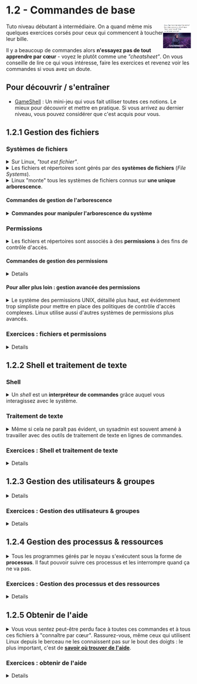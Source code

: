 # 1.2 - Commandes de base
<img src=img/hackerman.png style=float:right; width=15%>
Tuto niveau débutant à intermédiaire. On a quand même mis quelques exercices corsés pour ceux qui commencent à toucher leur bille.

Il y a beaucoup de commandes alors **n'essayez pas de tout apprendre par cœur** - voyez le plutôt comme une *"cheatsheet"*. On vous conseille de lire ce qui vous intéresse, faire les exercices et revenez voir les commandes si vous avez un doute.


## Pour découvrir / s'entraîner
+ [GameShell](https://github.com/phyver/GameShell) : Un mini-jeu qui vous fait utiliser toutes ces notions. Le mieux pour découvrir et mettre en pratique. Si vous arrivez au dernier niveau, vous pouvez considérer que c'est acquis pour vous.

## 1.2.1 Gestion des fichiers

### Systèmes de fichiers
<details><summary>Sur Linux, <i>"tout est fichier"</i>.</summary>

<img src=img/everything-a-file.jpg width=20%>

Que ce soient les comptes d'utilisateurs, la configuration de votre shell, votre clavier ou votre connexion avec un serveur distant, presque tout est représenté par des fichiers.

</details>

<details><summary>Les fichiers et répertoires sont gérés par des <b>systèmes de fichiers</b> (<i>File Systems</i>).</summary>

<img src=img/sw-paths.png width=20% style=float:right>

Un FS est une couche logique qui opère par dessus une partition d'un périphérique de stockage.

Son rôle principal est d'organiser vos données dans une structure logique arborescente, qui vous permet de les désigner par des **chemins** délimités par des *slashes* `/` (là où Windows utilise des *antislashes* `\`).

Le FS a d'autres tâches comme [gérer les permissions](#les-permissions-unix) sur ces données, vérifier leur intégrité, prendre des instantanés à des fins de sauvegarde ... et bien d'autres encore. 

</details>

<details><summary>Linux "monte" tous les systèmes de fichiers connus sur <b>une unique arborescence</b>.</summary>

+ La **racine** de cette arborescence est `/`.
    - C'est la base de l'arborescence.
    - Il s'agit généralement du système de fichiers sur lequel le gros du système est installé.
+ D'autres systèmes de fichiers peuvent être **"montés"** en n'importe quel point sous la racine.
    - *Monter* (*mount*) un système de fichiers signifie le *"brancher"* à l'arborescence pour rendre son contenu accessible au système.
    - Un *mountpoint* est un répertoire sur lequel on monte un système de fichiers.
        * Par exemple, votre partition de boot est probablement montée sur `/boot/efi`.
+ Certains répertoires de l'arborescence ont une fonction standard, par exemple :
    - `/etc` : fichiers de config globaux (agissant à l'échelle de tout le système)
    - `/home` : répertoire sous lequel se trouvent les répertoires de chaque utilisateur (sauf *root*)
    - `/tmp` : fichiers temporaires ...
    - Ces chemins ne sont pas spécialement intuitifs mais vous apprendrez rapidement à vous y repérer pour trouver rapidement ce que vous cherchez.

</details>

#### Commandes de gestion de l'arborescence
<details><summary><b>Commandes pour manipuler l'arborescence du système</b></summary>

<img src=img/lscdpwd.jpg width=20% style=float:right>

+ `pwd` : afficher le chemin du **dossier courant**
+ `ls` : **lister le contenu du dossier** courant.
    - `ls <dossier>` : lister le contenu d'un dossier
    - `ls <fichier>` : lister un fichier
    - `-l` : détails
        * permissions ...
        * taille ...
        * date de modification ...
    - `-a` : aussi les fichiers cachés (commençant par `.`)
        * *Remarque : tous les dossiers contiennent deux dossiers cachés spéciaux : `.` et `..`.* 
            * `.` désigne le dossier courant lui-même
            * `..` désigne le dossier parent.
+ `cd` : __*change directory*__
	- `cd <dossier>` : se rendre dans *dossier*.
		* Si le chemin est **absolu** (commence par `/`), on suivra le chemin à partir de la racine de l'arborescence.
    		* *Exemple : `cd /var/logs` : je vais dans le dossier `var/logs` sous `/`*
  		* Si le chemin est **relatif** (ne commence pas par `/`), on suivra le chemin à partir du dossier courant.
    		* *Exemple : `cd logs` : je vais dans le dossier `logs` sous le dossier courant*
	- `cd ..` : se rendre dans le dossier parent
	- `cd -` : retourner au dossier précédent
	- `cd ~` ou `cd $HOME` : se rendre dans son répertoire utilisateur.
+ `mkdir <dossier...>` : __*make directory*__
	- Même logique que *cd* avec les chemins relatifs et absolus
	- Pour créer plusieurs niveaux de répertoires d'un coup, utiliser `-p`:
		* `mkdir -p titi/tata/toto`
+ `rm` : __*remove*__
	- **<u>!-- ATTENTION --!</u>**, commande dangereuse. Les éléments supprimés ne sont pas placés dans une corbeille, ils sont perdus définitivement.
	- `rm <fichier...>`
	- `rm -r <dossier...>` : (*recursive*) supprime les dossiers et tout leur contenu
    	* Pour ne pas demander de confirmation : `rm -rf`
		* <img src=img/rm-fr.png width=20%> ou `rm -fr`
	- Vous pouvez sélectionner les fichiers et dossiers avec un *wildcard* :
		* `?` : n'importe quel caractère
		* `*` : n'importe quelle chaîne de caractères
		* *Exemple : `rm *.jpg` supprime tous les fichiers qui termine par '.jpg'*
+ `cp <source...> <destination>` : __*copy*__, `mv <source...> <destination>` : __*move*__
	- Pareil, vous pouvez utiliser des *wildcards*
	- `cp 2021.tar.gz 2022.tar.gz 2023.tar.gz /mnt/stockage/photos/`
	- `mv /home/Documents/* /mnt/stockage/documents/`
+ `touch <fichier...>` : créer un fichier vide, ou rafraîchir sa date de modification s'il existe déjà
	- Alternative : `:> <fichier>` écrit du vide dans un fichier - donc, crée un fichier vide ou supprime son contenu s'il existe déjà.
+ `ln -s <source> <destination>` : créer un *symlink* (lien symbolique)
	- _Avec un chemin absolu : `ln -s /usr/lib/jvm/java-17-openjdk /usr/lib/jvm/default` : créée le lien `/usr/lib/jvm/default`, un pointeur sur `/usr/lib/jvm/java-17-openjdk`._
		* _Même si vous déplacez `default` ailleurs, il pointera toujours sur les mêmes données._
	- _Avec un chemin relatif : `ln -s ./java-17-openjdk ./default`._
		* _Si vous déplacez `default` dans un autre dossier, il tentera de pointer sur `java-17-openjdk` dans ce nouveau dossier._
	- Il existe aussi des *hard links* (sans l'option `-s`).
+ `locate <nom-ou-chemin>` et `updatedb` : **Trouver des fichiers n'importe où dans l'arborescence**
	- `sudo updatedb` : pour rafraîchir la base de données des chemins
	- `locate openjdk` : trouver tous les chemins qui contiennent *"openjdk"*
	- `locate jvm/java-17-openjdk` : trouver tous les chemins qui contiennent *"jvm/java-17-openjdk"*...
	- `locate -b <nom>` : chercher uniquement dans le nom de fichier et pas le reste du chemin
	- Si vous n'avez pas ces commandes, procurez-vous le paquet *mlocate* ou *plocate*
+ `du` : *disk usage* (taille d'un fichier ou répertoire)
	- `du <fichier...>` : taille de fichiers
	- `du -csh <dossier>` : taille totale du dossier
	- `du -ch <dossier>` : taille de chaque élément dans le dossier, puis taille totale
+ `df` : Espace libre et utilisé sur l'ensemble d'un système de fichiers
	- `df -h` : pour tous les FS montés
	- `df -h <chemin>` : pour le FS contenant le chemin

#### Pour aller plus loin :
<details>

+ [*tar* : créer et extraire des archives rapidement](https://doc.ubuntu-fr.org/tar)
+ [*Hard links* and *Symlinks* explained](https://www.redhat.com/sysadmin/linking-linux-explained)
+ [La commande *find*](https://www.ionos.com/digitalguide/server/configuration/linux-find-command/)
	- Chercher des fichiers avec des filtres bien spécifiques
	- Eventuellement exécuter des actions sur ces fichiers
</details>

</details>
</details>


### Permissions
<details><summary>Les fichiers et répertoires sont associés à des <b>permissions</b> à des fins de contrôle d'accès.</summary>

<img src=img/touch-woman.jpeg width=20% style=float:right>
  
+ Les permissions possibles sont :
    - `r` : __*read*__
    - `w` : __*write*__, le droit de modifier ou supprimer.
        * *Sur un dossier, accorde le droit de créer des fichiers dans ce dossier.*
    - `x` : __*execute*__
        * *Sur un dossier, accorde le droit de se rendre dans ce dossier et d'en lister le contenu.*
+ Les fichiers ont un **utilisateur et un groupe propriétaire**. Les permissions s'appliquent à **trois entités** :
    - `u` : __*user*__, l'utilisateur propriétaire du fichier/dossier
    - `g` : __*group*__, les utilisateurs du groupe propriétaire du fichier/dossier
    - `o` : __*others*__, tous les autres utilisateurs
+ Les permissions d'un fichier pour une entité donnée sont représentées par **trois bits** - on peut donc les traduire en valeur numérique dans le système octal.
    - Dans l'ordre, les trois bits sont `rwx`. 
    - Avec ces trois **bits à 1 (permission accordée)**, on a donc `111` = `7` dans le système octal.
        * `r` = 4 (2²)
        * `w` = 2 (2¹)
        * `x` = 1 (2⁰)
        * `rwx` =  4 + 2 + 1 = 7
    - *Par exemple, si j'accorde uniquement les droits de lecture et d'exécution, mais pas d'écriture, les permissions s'écrivent :*
        * `r-x` en notation symbolique
        * `5` en notation octale

<details><summary><b>Quelques exemples pour récapituler...</b></summary>

+ `rwx rwx rwx` ou `777` :
    - `u=rwx` : l'utilisateur propriétaire a tous les droits
    - `g=rwx` : le groupe propriétaire a tous les droits
    - `o=rwx` : tous les autres utilisateurs ont tous les droits
		* <img src=img/our-file.png height=400px>
    - Le fichier est donc publiquement lisible, modifiable et exécutable.
+ `rwx r-x r-x` ou `755` :
    - Tout le monde peut lire et exécuter
    - Seul l'utilisateur propriétaire peut modifier
+ `rwx r-x ---` :
    - L'utilisateur propriétaire et le groupe propriétaire peuvent lire et exécuter.
    - Seul l'utilisateur propriétaire peut modifier
+ `rw- r-- r--` :
    - Tout le monde peut lire.
    - Seul l'utilisateur propriétaire peut modifier.
    - Le fichier n'est pas exécutable.

</details>
</br>

<detail><summary>L'utilisateur <b><code>root</code> peut passer outre les permissions</b>. Il a <b>tous les droits sur le système</b>. L'administreur peut temporairement agir en temps que <code>root</code> en préfixant sa commande par <b><code>sudo</code></b>.

- Exemple : `sudo cat /etc/shadow`
- <u>**Toujours. faire. gaffe</u>. avant d'exécuter des commandes avec `sudo`**
	* Par exemple, `sudo rm -rf /` supprimerait définitivement TOUTE l'arborescence du système.
	* ![](img/sudo-whatever.jpeg)
- D'un autre côté, tant que vous n'utilisez pas `sudo`, il ne peut rien vous arriver de grave.

</details>

#### Commandes de gestion des permissions
<details>

+ `ls -l` : afficher
	- Affiche l'utilisateur et le groupe propriétaires
	- Affiche les permissions
+ `chmod <permissions> <fichier-ou-dossier...>` : changer les permissions
	- Les permissions peuvent être assignées pour seulement certaines entités ou pour toutes les entités, de façon absolue ou relative et en notation symbolique ou octale :
		* `chmod u+x monf.txt` : **ajouter** la perm `x` à `u`
		* `chmod ug=rw,o= monf.txt` : **set de manière absolue** les perms à `rw-` pour `u` et `g`, set les perms à `---` pour `o`
		* `chmod ugo-x monf.txt` : **retirer** la perm `x` à tout le monde
		* `chmod rwxr-xr-x monf.txt` : **set de manière absolue** les perms `rwx` pour `u`, `r-x` pour `g` et `r-x` pour `o`
		* `chmod 755 monf.txt` : équivalent à la commande du dessus. **<u>C'est la syntaxe à privilégier</u>**
	- Option `-R` : mode récursif (appliquer à tous les enfants d'un dossier)
+ `chown [user][:group] <fichier-ou-dossier...>` : changer l'*ownership*
	- `chown dupont monf.txt`
	- `chown dupont:admin monf.txt`
	- `chown :admin monf.txt`
	- Option `-R` : mode récursif (appliquer à tous les enfants d'un dossier)
</details>

#### <h4>Pour aller plus loin : gestion avancée des permissions

<details><summary>Le système des permissions UNIX, détaillé plus haut, est évidemment trop simpliste pour mettre en place des politiques de contrôle d'accès complexes. Linux utilise aussi d'autres systèmes de permissions plus avancés.</summary>

+ [Permissions spéciales](https://www.redhat.com/sysadmin/suid-sgid-sticky-bit) : sticky bit, SGID bit et SUID bit
+ [ACLs](https://doc.ubuntu-fr.org/acl) : Aller plus loin que le modèle POSIX standard pour assigner des permissions spécifiques à plusieurs utilisateurs et groupes
+ [SElinux (avancé)](https://access.redhat.com/documentation/fr-fr/red_hat_enterprise_linux/9/html/using_selinux/getting-started-with-selinux_using-selinux) : confinement avancé des composants du système
    - Très utilisé sur les systèmes RHEL

</details>

</details>

### Exercices : fichiers et permissions
<details>

#### Exercice 1 : Baptême du feu (très facile)
<details>

+ Affichez votre répertoire courant.
+ Rendez-vous dans le dossier `/tmp`.
+ Listez son contenu, y compris les fichiers cachés.
+ Affichez la taille totale du dossier `/tmp`.
+ Créez-y un dossier `mond`
+ Déplacez-vous dans ce dossier et créez-y un fichier vide `monf`
+ Remontez au dossier parent.
+ Supprimez le dossier `mond` en une seule commande.
+ Rendez-vous dans votre *home directory*.
+ Affichez les permissions et l'utilisateur propriétaire du dossier courant.
+ Sans changer de dossier, créez le fichier `/opt/monf-le-retour-de-la-vengeance-chez-les-chtis-4`
+ Créez un lien symbolique vers le fichier nouvellement créé dans votre home directory.
+ En utilisant `locate`, trouvez tous les chemins du système de fichier qui contiennent *"vmlinuz"*
+ En utilisant `locate`, trouvez tous les chemins du système de fichier qui contiennent `tab` dans le nom du fichier (et pas le reste du chemin)
+ En utilisant `locate`, trouvez `monf-le-retour-de-la-vengeance-chez-les-chtis-4`, le fichier que vous avez récemment créé mais dont vous avez oublié le chemin complet.

</details>

#### Exercice 2 : Vous ne passerez pas (facile)
<details>

+ Créez un fichier `helloworld.sh` contenant :
	- ```bash
		#!/bin/bash
		echo 'H3ll0 W0rLd !!!'
		```
	- Pour écrire dans le fichier, utilisez [cat](#ecrire-avec-cat) ou un [éditeur de texte en lignes de commandes](#editeur2texte)
+ Affichez les permissions du nouveau fichier.
+ Exécutez ce fichier en lançant `./helloworld.sh` dans le dossier où vous l'avez créé.
+ Donnez la permission d'exécution au groupe propriétaire et à tous les autres utilisateurs, mais supprimez le droit de lecture à votre groupe.
+ Remplacez le groupe propriétaire du fichier par *wheel* ou *sudo* (selon celui des deux qui apparait lorsque vous tapez `groups`)
+ Créez en une seule commande les dossiers `/mnt/toto/titi/tata`. Affichez les propriétaires du dossier `/mnt/toto/titi/tata`. Si vous n'en êtes pas propriétaire, devenez propriétaire de tous les dossiers se trouvant sous `/mnt/toto` en une seule commande.

</details>

#### Exercice 3 : Find (intermédiaire)
<details>

+ Trouvez les fichiers à partir de `/var/log` qui finissent par *".log"*.
+ Trouvez les dossiers dans `/etc` qui contiennent *"network"*, de façon insensible à la casse, dans leur nom.
+ Trouvez tous les fichiers dans `/var/log` qui datent de moins de 24h.
+ Trouvez tous les symlinks sous `/usr/lib` en descendant au maximum d'un répertoire en dessous de `/usr/lib`
	- (chercher dans le dossier-même et dans ses dossiers enfants, mais pas plus loin)
+ Trouvez tous les fichiers qui ne possèdent pas la permission d'exécution pour tous les utilisateurs (*others*) dans `/usr/bin` et, avec la même commandes, symlinkez les vers le dossier `/opt/vip/` que vous aurez créé au préalable. Les symlinks ne doivent pas être cassés.
</details>

#### Exercice 4 : Permissions spéciales (intermédiaire)
<details>

+ Créez un utilisateur *toto*
+ Créez un répertoire public `/opt/collab`, avec les fichiers suivants et les permissions suivantes :
	- `/opt/collab/by-toto.txt` appartenant à l'utilisateur *toto*
	- `/opt/collab/by-me.txt` appartenant à votre utilisateur
	- Tout le monde doit pouvoir modifier le contenu de ces deux fichiers, mais le seul à pouvoir supprimer ces fichiers est leur propriétaire
		* Votre utilisateur doit pouvoir modifier le contenu du fichier de *toto*, mais pas le supprimer
  
+ Créez un groupe *team*
+ Créez un répertoire `/opt/workspace` appartenant au groupe *team* où tous les fichiers qui seront créés à l'avenir seront automatiquement placés dans le groupe *teams*
	- Créez un fichier avec *toto* dans ce groupe. Il doit être placé automatiquement dans le groupe *teams*.
  
+ Seul *root* est autorisé à changer des mots de passe. Comment se fait-il que la commande `passwd` vous permette de changer votre propre mot de passe sans être *root* ?

+ Trouvez, à l'aide de `find`, tous les fichiers dans `/bin`, `/usr/bin` et `/sbin` qui ont au moins le bit SUID ou SGID de set. 
</details>

#### Exercice 5 : ACLs (intermédiaire)
<details>

+ Créez un utilisateur *toto*.
+ Créez avec votre utilisateur le fichier `/opt/just-me-and-toto`, et donnez-lui les permissions *0600*.
+ Sans changer l'owner du fichier ni ses permissions standard, créez une règle d'ACL pour que ce fichier soit aussi lisible et modifiable par *toto*.
+ *toto* et votre utilisateur doivent pouvoir afficher et modifier le fichier. Personne d'autre ne doit pouvoir l'afficher ou le modifier.

*NB : En pratique, les ACLs sont souvent utilisées pour partager des sockets entre plusieurs utilisateurs applicatifs.*
</details>

#### Exercice 6 : Magic FileSystem (avancé)
<details>

Vous aurez besoin des paquets qui permettent la gestion d'un système de fichiers BTRFS, probablement nommés `btrfs-progs`.

+ Créez un disque virtuel de 5G et montez le sur un nouveau *loop device*
	- *Indice: `man truncate`, `man losetup`*
+ Créez deux partitions de 2.5G et formattez-les avec le système de fichiers *BTRFS* de façon à simuler du RAID0 (mirroring des deux partitions)
	- *Indice: `man mkfs.btrfs`*
+ Montez le système de fichiers en lecture seule sur `/mnt/butter`. Vous ne devez pas pouvoir créer un fichier dessus, même en temps que *root*.
+ Remontez le système de fichiers en mode écriture.
+ Créez un fichier `/mnt/butter/toto.txt` 
+ Faites un snapshot de votre système de fichiers à `/mnt/butter/snap-$(date +%Y-%m-%d)`
+ Supprimez le fichier `/mnt/butter/toto.txt`. Le snapshot doit toujours contenir `toto.txt`
+ *Hardlinkez* le fichier `toto.txt` contenu par le snapshot vers votre *home*. Pourquoi cela ne fonctionne-t-il pas ?
+ Démontez le système de fichiers, supprimez le *loop device* et le disque virtuel

</details>


#### Exercice 7 :  SELinux (avancé, RHEL)
<details>

+ Si ce n'est pas déjà fait, activez SELinux de façon permanente sur le système.
+ Affichez le contexte SELinux de `/etc/passwd`
+ Faites tourner votre serveur SSH sur le port 2222/tcp au lieu du port standard 22/tcp.
+ Avec un serveur web Apache, servez des fichiers depuis un sous-répertoire de votre *home* par exemple `~/Documents`
+ Suivez la procédure de récupération de mot de passe.
	- Démarrez en ajoutant `rd.break` à vos options de kernel. Vous obtiendrez un shell juste après le chargement du *initial RAMdisk*.
	- Montez le FS de votre partition racine sur `/sysroot`.
	- Chrootez sur `/sysroot` et modifiez le mot de passe d'un utilisateur.
	- Au cours de la procédure, il se peut que vous ayez à un moment fait subir des modifications au contexte SElinux d'un fichie. Lequel ?
    	- Arrangez-vous pour régler le problème.
+ (Difficile) : Créez un script [dispatcher](https://man.archlinux.org/man/NetworkManager-dispatcher.8.en) *NetworkManager* (script qui se lance automatiquement lorsqu'un certain événement survient sur une connexion NM).
	- Ce script DOIT commencer par `#!/bin/bash`
	- Lorsqu'une connexion devient UP, il doit append l'heure dans le fichier `/opt/connection-up.log`
	- Normalement, ça ne doit pas marcher. Qu'est-ce qui peut bien empêcher ce script de se lancer ? Résoudre le problème.

<details><sumamry><i>Indices :</i></summary>

- [Listening on uncommon ports with SELinux](https://www.rootusers.com/use-selinux-port-labeling-to-allow-services-to-use-non-standard-ports/)
- [Serving uncommon files with Apache on an SElinux-enabled system](https://tecadmin.net/configure-selinux-for-apache-new-directory/)
- [SElinux autorelabel a filesystem](https://access.redhat.com/solutions/24845)
  
</details>

</details>
</details>





## 1.2.2 Shell et traitement de texte

### Shell
<details><summary>Un <i>shell</i> est un <b>interpréteur de commandes</b> grâce auquel vous interagissez avec le système.</summary>

Faisons l'analogie entre Linux et une noix : vous avez le cerneau (*kernel*) à l'intérieur (assure les fonctions bas niveau), et la coquille (*shell*) qui l'enveloppe (interface haut niveau avec laquelle interagissent les utilisateurs).

Le shell par défaut sur la plupart des distributions est `bash` - c'est un shell très complet, à la syntaxe assez simple, et qui peut tout à faire servir de langage de programmation avec des variables, fonctions, boucles et tests conditionnels.

Pour les tâches avancées, on fait appel à d'autres programmes que l'on lance à partir du shell. 

<details><summary>Le shell assigne à ces programmes trois descripteurs de fichiers :</summary>

+ Une **sortie standard** (`stdout`, descripteur de fichier 1)
	* Résultat produit par la commande
+ Une **sortie d'erreur** (`stderr`, descripteur de fichier 2)
	* Messages d'information, de debug ou d'erreur qui ne doivent pas se retrouver mélangés avec le résultat de la commande
+ Une **entrée standard** (`stdin`, descripteur de fichier 0)
	* C'est là que le programme lit les données d'entrée dont il se nourrit. Ne pas confondre avec les arguments et les options fournis à l'appel du programme.

</details>

#### Redirections

<details><summary>Lorsque vous lancez les programmes de façon dans votre terminal, par défaut, <i>stdout</i> et <i>stderr</i> sont affichés dans le terminal et <i>stdin</i> provient de vos frappes de clavier. Or, le shell propose des <b>redirections</b> pour orienter la sortie d'une commande vers un certain fichier ou pour la passer à un autre programme.</summary>

+ `macommande > output.txt` : redirige *stdout* dans un fichier. S'il existe déjà, **remplace** son contenu.
  - `macommande >> output.txt` : redirige *stdout* dans un fichier. S'il existe déjà, **ajoute** le résultat à son contenu.
  - `macommande 2> err.txt` : redirige la sortie d'erreur dans un fichier.
  - `macommande 2>/dev/null` : `/dev/null` est un fichier spécial qui sert de "trou noir" - la sortie d'erreur disparaît tout simplement.
	* <img src=img/devnull.png width=20%>
  - `macommande 2&>1 >/dev/null` : Redirige le descripteur `2` vers `1`, et `1` vers `/dev/null`. En gros, et *stdout* et *stderr* disparaissent, pour une commande totalement silencieuse.
+ `macommande < input.txt` : lit les données d'entrée à partir d'un fichier au lieu de les lire interactivement.
  - `macommande <<< "les chaussettes de l'archiduchesse sont elles sèches ? Je sais pas mais en tout cas elles fouettent vachement"` : input à partir d'un texte passé directement à la ligne de commande plutôt qu'un fichier
+ `macommande1 | macommande2` : opérateur **pipe** : passe les données produites par `macommande1` à `macommande2`. Vous pouvez enchaîner plusieurs commandes comme ça.
  - `macommande2 < <( macommande1 )` : équivalent, permet d'écrire les commandes dans l'autre sens.

</details>

#### Variables
<details>

+ Vous pouvez définir une variable avec la syntaxe `variable=valeur`. Ensuite, référencez la variable avec `$variable`.
	- Il ne doit pas y avoir d'espace entre le `=` et les deux opérandes.
	- Lire la valeur d'une variable : `echo "$variable"`
	- Si la valeur contient des espaces, il faut la mettre entre *quotes* simples ou doubles (`'` ou `"`).
  		* `couleurs="rouge vert jaune"`
  		* `$couleurs` serait décomposée en trois arguments - pour la traiter comme une seule chaîne de caractères, il faut aussi la référencer entre *quotes* : `echo "$couleurs"`
+ Scope des variables
    - `variable=valeur macommande` : définir la variable seulement pour une commande.
    - `export variable=valeur` : définir la variable pour tous les sous-processus (variable d'environnement). Autrement, elle reste locale au shell.
		* Une variable ne peut pas être exportée dans les processus parents. Elle ne peut que "descendre" la hiérarchie des processus.
+ Shell substitution : enregistrer la valeur d'une commande
	- `variable="$(macommande)"` : enregistre le *stdout* de *macommande* dans *variable*
	- `if [ "$(macommande)" = "rouge vert jaune" ]; then echo rasta; fi` : utilise le résultat de *macommande* directement comme argument d'une autre commande, sans passer par une variable.
+ Le shell utilise aussi des variables spéciales. Voici les plus importantes :
	- `$?` (code d'erreur de la dernière commande exécutée).
        * `0` : terminée sans erreur.
        * Toute autre valeur : erreur.
	- `$PATH` : dossiers où chercher des exécutables, délimités par des *":"*.
		* Exemple : `/usr/local/bin:/usr/bin:/bin:/usr/local/sbin`
		* Lorsque vous lancez une commande sans spécifier son chemin absolu (par exemple `ls`), vous cherchez parmi les dossiers des `$PATH` un exécutable qui porte le nom `ls`.
		* Vous pouvez ajouter un dossier comme suit : `export PATH="$PATH:/path/to/mon/dossier"`
	- `$HOME` : home directory de l'utilisateur courant.
    	* Bash supporte aussi les raccourcis `~` et `~dupont` (pour le home d'un autre utilisateur nommé *dupont*)
	- `$USER` et `$UID` : nom et UID de l'utilisateur courant

</details>

#### Navigation
<details>

- `Tab` : autocomplétion
- `Ctrl+L` : nettoyer l'écran.
- `Ctrl+A` / `Début` : début de ligne. `Ctrl+E` / `Fin` : fin de ligne.
- `Alt+RetourArrière` : effacer un mot entier


Bash se souvient des commandes que vous avez tapées précédemment.
+ `↓/↑` : naviguer dans les commandes précédentes.
+ `Ctrl+R` : chercher une commande précédente par mot clef.
- `!!` : commande précédente
  - Par exemple, `sudo !!` pour répéter la commande précédente en tant que `root`
  - `!3` : il y a 3 commandes
  - `!:2` : argument 2 de la dernière commande
  - `!3:2` : argument 2 il y a 3 commandes
  - `!$` : dernier argument de la dernière commande
	* Exemple : `cat /mnt/stockage/Documents/toto.txt` puis `cp !$ ~/Documents`
+ `history` : historique des commandes tapées. 
	- Ne contient pas les commandes actuellement en mémoire - seulement celles qui sont sauvegardées une fois que vous quittez le shell avec un `exit`.
</details>  

#### Pour aller plus loin
<details>

Aller plus loin avec Bash :
+ [Boucles](https://ryanstutorials.net/bash-scripting-tutorial/bash-loops.php)
+ Tests conditionnels
	- [`if`, `test` et `[`](https://buzut.net/maitriser-les-conditions-en-bash/)
	- [`&&` et `||`](https://frnn.medium.com/understanding-and-in-linux-bash-navigating-command-sequences-like-a-pro-fe5e72489da1)
	- [`case`](https://linuxize.com/post/bash-case-statement/), [`getopts`](https://www.quennec.fr/book/export/html/341)
+ [Fonctions](https://www.it-connect.fr/les-fonctions-en-bash%EF%BB%BF/) et [Aliases](https://doc.ubuntu-fr.org/alias)
+ [Personnalisation avec .bashrc](https://borntocode.fr/personnaliser-son-environnement-de-travail-sous-linux-grace-a-son-bashrc/) : enregistrer des variables, fonctions et alias de façon permanente
+ [Commentaires](https://linuxize.com/post/bash-comments/)

[Zsh](https://linuxhandbook.com/why-zsh/) : non, c'est pas le shell de Zemmour, c'est un shell à la syntaxe proche de Bash mais avec plus de fonctionnalités !
</details>

</details>


### Traitement de texte

<details><summary>Même si cela ne paraît pas évident, un sysadmin est souvent amené à travailler avec des outils de traitement de texte en lignes de commandes.</summary>

Puisque vous utilisez une interface textuelle, vous êtes en effet souvent amenés à filtrer, remplacer, générer et interpréter du texte.

Nous allons survoler les commandes les plus utiles pour travailler avec du texte.

<img src=img/traitement-texte.jpg width=20% style=float:right>

+ `cat <fichier...>` : **Afficher un ou plusieurs fichiers**
	- On peut aussi l'utiliser pour **écrire dans des fichiers** grâce à des redirections : <a id=ecrire-avec-cat></a>
		* `cat > toto.txt` : créer / remplacer toto.txt
    		* Le "fichier" d'entrée est *stdin*, donc votre entrée clavier dans le terminal. Tapez interactivement votre message. Quand vous avez fini de taper le message, `Ctrl+D` pour fermer.
  		* `cat >> toto.txt` : append dans toto.txt
+ `wc` : *word count* (**Compter** des lignes/mots/caractères)
	- `wc -l` : nombre de lignes
	- `wc -c` : nombre de caractère
    	* *NB : (Compte les sauts de ligne !)*
	- `wc -w` : nombre de mots
	- Exemple : `who` affiche un utilisateur par ligne. Pour avoir le nombre d'utilisateurs connectés, il suffit donc de faire un `who | wc -l`
+ `grep <regex> <fichier...>` : **filtrer par expression régulière** (*regex*). **Incontournable !**
	- `grep 'root:' /etc/passwd` : afficher uniquement les lignes de `/etc/passwd` qui contiennent le texte `root:`
	- `getent passwd | grep 'root:'` : piper `grep` pour filtrer le résultat d'une commande
	- `-B<n>` : (Before) Afficher aussi les `n` lignes avant le match
	- `-C<n>` : **(Contexte) Afficher aussi les `n` lignes avant et après le match**
	- `-A<n>` : (After) Afficher aussi les `n` lignes après le match
    	* `man sshd_config | grep -A2 Banner`
	- `-i` : insensible à la casse
	- `-v` : mode inversé (lignes qui ne matchent pas)
	- `-E` : mode regex étendu (plus de fonctionnalités)
	- `-R` : chercher dans le contenu de tous les enfants du dossier (mode récursif)
		* souvent utilisé avec `-l` (affiche uniquement le nom des fichiers qui match)
	- Quelques tokens spéciaux pour écrire des *regex* :
		* `^` / `$` : début / fin de ligne
        	* `grep "^ip" /etc/services` : Les lignes de `/etc/services` qui **commencent** par *"ip"*
    	* `.` : n'importe quel char
    	* `[abc]` : n'importe quel char parmi *"a"*, *"b"* et *"c"*
        	* `[a-zA-Z0-9]` : on peut spécifier des portées
        	* `[[:alpha:]]` : on peut spécifier des classes de caractères (Mode étendu `-E`)
        	* `[^abc]` : n'importe quel char sauf *"a"*, *"b"* et *"c"*
    	* `a*` : 0 ou plus fois le caractère *"a"*
    	* `a+` : 1 ou plus fois le caractère *"a"* (Mode étendu `-E`)
    	* `{n}` : n fois exactement le caractre *"a"* (Mode étendu `-E`)
    	* `{n,}` / `{,n}` : n fois ou plus / n fois ou moins le caractre *"a"* (Mode étendu `-E`)
    	* `{m,n}` : entre `m` et `n` fois le caractère *"a"* (Mode étendu `-E`)
    	* `(plusieurs tokens)` : groupe, que l'on peut ensuite rappeler ou répéter (Mode étendu `-E`)
    	* *Utiliser un antislash `\` pour échapper un caractère spécial*
+ `head`, `tail` : **n premières / dernières lignes d'un texte**
	- `getent hosts | head -3` : 3 premières lignes de `/etc/hosts`
	- `getent hosts | tail -3` : 3 dernières lignes de `/etc/hosts`
	- `getent hosts | tail +3` : Tout sauf les 3 premières lignes de `/etc/hosts`
	- *Par défaut, si vous ne spécifiez pas `-<n>`, sélectionne 10 lignes.*
+ `vi` et `nano` : <u>**éditeurs de texte**</u> en lignes de commandes, souvent installés par défaut. <u>**Indispensable.**</u> <a id=editeur2texte></a>
	- [`nano`](https://www.hostinger.fr/tutoriels/nano) est facile d'utilisation mais assez simple
	- [`vi`](https://www.linuxtricks.fr/wiki/guide-de-sur-vi-utilisation-de-vi) est difficile d'utilisation mais très complet. Une fois maîtrisé, il peut vous rendre très productif.
		* Si vous l'avez, préférez `vim` qui dispose du *syntax highlighting* pour la plupart des langages et fichiers de config
	- Apprenez à utiliser l'un des deux.
+ `more`, `less`, `view` : pagers (naviguer dans un texte qui déborde de l'écran)
	- `more` et `less` sont simples, vous pouvez scroll avec ↓↑ et la barre d'espace. `q` pour quitter.
	- `view` est un `vi` en mode lecture seule, donc compliqué mais beaucoup de fonctionnalités avancées (recherche, raccourcis clavier pour naviguer...)
+ `cut -d<delim> -f<champs>` : sélectionner les **champs d'un texte**.
	- `cat /etc/passwd | cut -d: -f2,3,7` : champs 2, 3 et 7 de `/etc/passwd`, avec le délimiteur `:`
	- Si votre délimiteur est un espace, il faudra le mettre entre quotes pour que bash ne l'interprète pas comme du vide. `cut -d' ' ...`
	- `-f3-` : sélectionne Tous les champs à partir du champ 3.

### Pour aller plus loin
<details>

+ [`sort`](https://www.redhat.com/sysadmin/sort-command-linux) : **trier** les lignes
	- *Exemple : `ls -l | sort -n -k5`  : contenu du dossier, trié par taille croissante*
+ [**`sed`**]**(https://quickref.me/sed.html) : traitement de texte avancé par expressions régulières. **Incontournable**.
	- _Exemple : `sed '1,$s/:/|/g'` remplace les *":"* par des *"|"* sur la première et la dernière ligne._
+ [xargs](https://www.malekal.com/comment-utiliser-commande-xargs-exemples/) : convertir l'entrée standards en arguments à passer à une commande

D'autres commandes plus gadget :

+ [`awk`](https://connect.ed-diamond.com/GNU-Linux-Magazine/glmf-131/awk-le-langage-script-de-reference-pour-le-traitement-de-fichiers) : traitement de texte avancé par langage procédural et expressions régulières.
	- _Exemple : `awk -F':' '{print $2 $NF}` affiche le deuxième et dernier champ de `/etc/passwd` (en utilisant *":"* comme délimiteur)._
+ [`rev`](https://bash.cyberciti.biz/guide/Rev_command) : inverser le texte
+ [`tr`](https://www.malekal.com/la-commande-tr-utilisations-et-exemples/) : *transliterate* (supprimer ou remplacer des classes de caractères)
	- _Exemple : `tr '[a-z]' '[A-Z]'` mettra tous les caractères entre *"a"* et *"z"* en majuscules._
+ [`split` & `paste`](https://www.lessons2all.com/linux_split_paste_command.php) : scinder & joindre des fichiers
</details>
</details>

### Exercices : Shell et traitement de texte
<details>

#### Exercice 1 : Secrétaire d'élite (modéré)
<details>

+ Affichez uniquement les services qui utilisent un port UDP dans `/etc/services`
+ Affichez uniquement les adresses IPv4 (et non IPv6) dans `/etc/hosts`
+ Affichez le contenu de `/etc/ssh/sshd_config` sans les commentaires
+ Affichez les services qui contiennent un numéro à la fin de leur nom dans `/etc/services`
+ Affichez uniquement le nom d'utilisateur et le shell utilisé dans `/etc/passwd`. On ne doit pas voir les autres champs.
	- Filtrez maintenant ce résultat pour montrer tous les utilisateurs qui utilisent le shell `nologin`.
+ Donnez le nombre de lignes dans `/etc/passwd`
+ Affichez tout sauf les 3 premières lignes de `/etc/nsswitch.conf`
+ Affichez seulement les lignes 2 et 3 de `/etc/nsswitch.conf `
+ Avec votre éditeur de texte préféré, rajoutez un message en dessous du message actuel dans `/etc/issue` et sauvegardez les changements.
+ Concaténez tous les fichiers du dossier `/lib/udev/rules.d/` en un seul fichier `/tmp/udev-rules-dump`
+ Affichez les lignes de `/etc/ssh/ssh_config` qui contiennent *"host"*, de manière insensible à la casse, ainsi que les 2 lignes suivant chaque occurrence.
+ En utilisant `grep` et sans passer *root*, affichez le nom de tous les fichiers à partir de `/etc` qui contiennent *"network"* (pas dans leur nom, dans leur contenu), de manière insensible à la casse, et faites en sorte de ne pas afficher les messages d'erreur.
+ Enregistrez dans la variable `hosts_lookup_strategy` la ligne de `/etc/nsswitch.conf` qui commence par *"hosts:"*. Puis, affichez le nombre de mots dans cette variable en retirant d'abord le premier champ.

</details>

#### Exercice 2 : Sed du grenier (intermédiaire)
<details>

+ En une seule commande `sed`, affichez uniquement les lignes 3, 5 et la dernière ligne de la sortie de `getent passwd`
+ Affichez avec `sed` uniquement les lignes de `/etc/services` qui ont des numéros de ports d'au maximum 3 chiffres
+ Utilisez `sed` pour afficher `/etc/ssh/sshd_config` sans les lignes vides
	- Bonus : faites la même chose avec `tr`
+ Remplacez toutes les occurences du mot *"network"*, quelle que soit leur casse, par le mot *"Rozo"* dans la sortie de `man NetworkManager`
+ Enregistrez la sortie de la commande `man NetworkManager` dans un fichier. Maintenant, appliquez la commande `sed` précédente pour venir remplacer directement le contenu de ce fichier (sans en créer un nouveau).
+ Utilisez `sed` pour afficher d'abord le numéro de port (sans le *"/tcp"*, *"/udp"* ...), pu`/etc/services`,
+ (Un peu plus difficile) Toujours avec `sed`, afficher dans la sortie de `man man`, uniquement le texte qui était entouré par des chevrons `<>`. Les chevrons eux-mêmes ne doivent pas s'afficher, seulement leur contenu, et les lignes qui ne contenaient pas de mots entre chevrons ne doivent pas non plus s'afficher.

</details>
</details>




## 1.2.3 Gestion des utilisateurs & groupes
<details>

<img src=img/pb-couche8.png height=500px style=float:right>

+ `useradd <username>` : **ajouter un utilisateur**
	- `-g <maingrp>` : groupe principal. Par défaut, un groupe avec le même nom que l'utilisateur est créé.
	- `-G <groups...>` : groupes secondaires
	- `-d </path/to/home>` : chemin de son home directory si vous ne voulez pas utiliser le `/home/<username>` par défaut.
	- `-s </path/to/shell>` : spécifier un login shell différent du `/bin/bash` par défaut
+ `usermod <username>` : **modifier un utilisateur**
	- `-aG <groups...>` : **rejoindre des groupes secondaires** (très utile)
		* *NB: Si vous vous ajoutez vous-même dans un groupe, il faut quitter votre shell et en relancer un nouveau pour que le changement prenne effet.*
		* *Exemple : s'ajouter dans le groupe `docker` pour avoir le droit de gérer des conteneurs `docker` avec votre utilisateur.*
	- `-l <login>` : modifier le nom d'utilisateur
	- `-L <login>` : lock (désactiver le compte)
+ `passwd [username]` : **modifier le mot de passe d'un utilisateur**
	- (Si aucun utilisateur spécifié, modifier son propre mot de passe)
+ `userdel <username...>` : supprimer des utilisateurs

+ `su - [username]` : se connecter en tant qu'un autre utilisateur. Il faudra rentrer son mot de passe
	- Par défaut, si aucun utilisateur n'est spécifié, vous devenez *root*. Attention !
	- `logout` ou `exit` : se déconnecter du shell de l'autre utilisateur
+ `sudo -u <username> <commande...>` exécuter une seule commande en tant qu'un autre utilisateur

+ `groupadd <groups...>` : **ajouter des groupes**
+ `groupdel <groups...>` : supprimer des groupes

+ `groups [username]` : **nom des groupes secondaires**
+ `id [username|uid]` : UID, GID du Groupe principal et GIDs des groupes secondaires
	- `id -ng [username]` : nom du groupe principal
	- `id -nG [username]` : **nom des groupes secondaires (équivalent à la commande `groups`)**
+ `who` : **utilisateurs connectés actuellement**
+ `last` : last logins

+ `/etc/passwd` : Fichier contenant les informations des comptes d'utilisateur. Voir [https://www.cyberciti.biz/faq/understanding-etcpasswd-file-format/](https://www.cyberciti.biz/faq/understanding-etcpasswd-file-format/)
+ `/etc/group` : Fichier contenant les informations des groupes. Voir [https://www.cyberciti.biz/faq/understanding-etcgroup-file/](https://www.cyberciti.biz/faq/understanding-etcgroup-file/)
+ `/etc/shadow` : Fichier contenant les hash de mots de passe des comptes d'utilisateur. Accessible à `root` uniquement.

</details>

### Exercices : Gestion des utilisateurs & groupes
<details>

#### Exercice 1 : Amis imaginaires (facile)
<details>

+ Créez l'utilisateur *titi* avec les paramètres suivants :
	- Son *home directory* est `/var/titi`
	- Son shell est `/bin/sh`
	- Son mot de passe est *"tatatoto"*
+ Créez le groupe *amisimaginaires*
+ Ajoutez *titi* au groupe *amisimaginaires*, sans modifier son groupe principal. Vérifiez qu'il a rejoint le groupe dans le fichier `/etc/group`.
+ Créez le fichier `/tmp/partagé`. Changez son groupe propriétaire en *amisimaginaires*. Donnez au groupe toutes les permissions, et aux autres aucune permission.
+ Connectez-vous en tant que *titi*. Ecrivez quelque chose dans ce fichier. Dans un autre terminal, affichez les utilisateurs connectés en ce moment.
+ Déconnectez-vous du shell de *titi*. Lisez le fichier avec votre utilisateur.
+ En tant que *titi*, supprimez ce fichier, sans vous reconnecter sur son shell.
+ Supprimez *titi* et le groupe *amisimaginaires*.
</details>
</details>

## 1.2.4 Gestion des processus & ressources
<details><summary>Tous les programmes gérés par le noyau s'exécutent sous la forme de <b>processus</b>. Il faut pouvoir suivre ces processus et les interrompre quand ça ne va pas.</summary>

+ `ps aux` : **afficher tous les processus** en cours et leurs détails (PID, utilisation du CPU ...)
	- On filtre souvent avec `grep`
+ `htop`, `top` : **surveiller de façon interactive** les **processus** et les **performances CPU/mémoire**
+ `uptime` : charge moyenne des CPU sur les 1, 5 et 15 dernières minutes
+ `free -h` : **mémoire dispo et utilisée**
+ `w` : temps de CPU (PCPU) utilisé par chaque utilisateur connecté

+ `pgrep <pattern>` : trouver les **PIDs d'un processus à partir d'un mot** ou d'une regex
	- Ex: `pgrep systemd`
	- `-l` : afficher la commande du processus en plus du PID
	- `-u <user>` : chercher les processus d'un utilisateur donné
		* `pgrep -l -u admin` : tous les processus de l'utilisateur *"admin"*
+ `kill`, `killall` et `pkill` : **envoyer un signal** à des processus (le plus souvent **pour les arrêter**) <img src=img/suspicious-process.jpg width=20% style=float:right>
	- Par défaut, utilisent le **signal  9** (*SIGKILL*) qui "tue" le processus en le forçant à se terminer immédiatement.
	- `kill -SIGTERM <PID...>` : terminer "gentiment" des processus (pour qu'ils se terminent correctement)
	- `kill <PID...>` : terminer "méchamment" (tuer) des processus (forcer à quitter quand ils ne répondent pas)
	- `killall <commande>` : chercher les processus par nom et les tuer
    	* `killall firefox` 
    	* `-u` : seulement pour mon utilisateur
    	* `-SIGTERM` : terminer "gentiment"
    	* <img src=img/killall.jpg height=450px>
	- `kill $(pgrep <pattern>)` : tuer par pattern
	- `pkill -u <username>` : tuer tous les processus d'un utilisateur.
    	* *NB : Si vous tuez tous vos processus alors que vous êtes connecté en SSH, vous perdrez votre connexion.*
	- `pkill -P <PID>` : tuer le processus et tous ses processus enfants
+ Gérer les processus lancés par ce shell :
	- `macommande &` : __lancer *macommande* en tache de fond__ et récupérer une invite de commande
		* Exemple: `sleep 20 &`
	- `jobs` : jobs en cours dans ce shell et leur *jid* (job ID)
	- `Ctrl+Z` : Mettre en pause le processus
	- `Ctrl+C` : Interrompre le processus
	- `bg %<jid>` : reprendre le processus de job ID *"jid"* en tâche de fond
	- `fg %<jid>` : faire revenir un processus au premier plan et le reprendre s'il était arrêté
		* Exemple : 
		* ```bash
				sleep 20
				[ctrl+z]
				jobs
				bg %1
				fg %1
				[ctrl+c]
			```
	- `kill %<jid>` : terminer un processus avec son Job ID
	- `$!` : PID du dernier processus lancé
+ `nohup <commande> &` : **Lancer un processus qui survivra même si le shell est fermé / la connexion est perdue**
	- Sans `nohup`, votre processus serait interrompu dès que vous quitteriez votre shell ou perdez votre connexion au serveur.
	- Exemple : `nohup bash make-backup.sh &` 
	- *NB : `tmux` fait la même chose.*
</details>

### Exercices : Gestion des processus et des ressources
<details>

#### Exercice 1 : Tueur en série (facile)
<details>

+ Lancez la commande `sleep 200` en tâche de fond.
+ Identifiez son JID.
+ Tuez le processus à partir de son JID
+ Lancez la commande `sleep 200` et mettez la en pause.
+ Repérer le PID processus en utilisant `ps` ou `pgrep`
+ Mettre fin correctement au processus en utilisant `kill`.
+ Lancer 10 fois la commande sleep en tâche de fond avec : `for ((i=0;i<10;i++)); do sleep 200 &; done`.
+ Tuer en une seule commande toutes les instances de `sleep` en utilisant `killall` ou `pgrep` + `kill`.
</details>

#### Exercice 2 : Parano (facile)
<details>

+ Visualisez en live vos processus. Repérez les processus les plus gourmands en CPU.
+ En moyenne, votre système a-t-il eu plus de boulot au cours de cette dernière minute qu'au cours des 15 dernières minutes ?
+ Affichez la RAM disponible.
</details>

#### Exercice 3 : Fourchette bombée (avancé)
<details>
	
+ Créez une *fork bomb* en une seule ligne de bash.

</details>
</details>

## 1.2.5 Obtenir de l'aide
<details><summary>Vous vous sentez peut-être perdu face à toutes ces commandes et à tous ces fichiers à "connaître par cœur". Rassurez-vous, même ceux qui utilisent Linux depuis le berceau ne les connaissent pas sur le bout des doigts : le plus important, c'est de <b><u>savoir où trouver de l'aide</u></b>.</summary>

<img src=img/rtfm.png height=300px style=float:right>

+ `man <page>` : afficher le <u>**manuel**</u>
	- `man kill` : manuel d'une commande
	- `man sshd_config` : manuel d'un fichier de config
+ Beaucoup de commandes ont une option `--help` qui présente la <u>**syntaxe et les options disponibles**</u>

**<u>`man` et l'option `--help` seront vos meilleurs amis pour la vie.</u>**

+ `apropos <keyword>` : trouver les *manpages contenant un mot-clef
	- Exemple : `apropos filesystem`
+ `/usr/share/doc` : fichiers de doc (souvent, la doc pour des serveurs est bien fournie)

Quand on débute, on a tendance à foncer chercher sur Internet et à oublier que de l'aide en lignes de commandes existe. Habituez-vous à utiliser l'aide en ligne de commandes, qui peut apporter des réponses précises et rapides.

</details>

### Exercices : obtenir de l'aide
<details>

#### Exercice 1 : RTFM (ez peezy)
<details>

+ Quelle option de `df` permet, par soucis de lisibilité, d'afficher la taille des systèmes de fichiers en KiloOctets, MegaOctets, GigaOctets ... plutôt que toujours en octets ?
+ À quoi sert la commande `lpr` ?
+ Quelle directive d'un timer systemd permet d'ajouter une composante aléatoire au timer ?
	- *Indice: `apropos`, `grep -i`, `grep -i -C<n>`*
</details>
</details>

